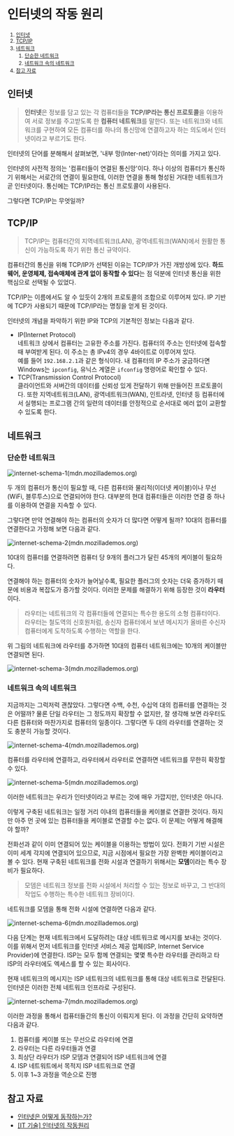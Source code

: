 # 인터넷의 작동 원리

<small>
<div markdown="1">

1. [인터넷](#인터넷)
2. [TCP/IP](#tcpip)
3. [네트워크](#네트워크)
   1. [단순한 네트워크](#단순한-네트워크)
   2. [네트워크 속의 네트워크](#네트워크-속의-네트워크)
4. [참고 자료](#참고-자료)

</div>
</small>

## 인터넷

> **인터넷**은 정보를 담고 있는 각 컴퓨터들을 **TCP/IP라는 통신 프로토콜**을 이용하여 서로 정보를 주고받도록 한 **컴퓨터 네트워크**를 말한다. 또는 네트워크와 네트워크를 구현하여 모든 컴퓨터를 하나의 통신망에 연결하고자 하는 의도에서 인터넷이라고 부르기도 한다.

인터넷의 단어를 분해해서 살펴보면, '내부 망(Inter-net)'이라는 의미를 가지고 있다.

인터넷의 사전적 정의는 '컴퓨터들이 연결된 통신망'이다. 하나 이상의 컴퓨터가 통신하기 위해서는 서로간의 연결이 필요한데, 이러한 연결을 통해 형성된 거대한 네트워크가 곧 인터넷이다. 통신에는 TCP/IP라는 통신 프로토콜이 사용된다.

그렇다면 TCP/IP는 무엇일까?

## TCP/IP

> TCP/IP는 컴퓨터간의 지역네트워크(LAN), 광역네트워크(WAN)에서 원활한 통신이 가능하도록 하기 위한 통신 규약이다.

컴퓨터간의 통신을 위해 TCP/IP가 선택된 이유는 TCP/IP가 가진 개방성에 있다. **하드웨어, 운영체제, 접속매체에 관계 없이 동작할 수 있다**는 점 덕분에 인터넷 통신을 위한 핵심으로 선택될 수 있었다.

TCP/IP는 이름에서도 알 수 있듯이 2개의 프로토콜의 조합으로 이루어져 있다. IP 기반에 TCP가 사용되기 때문에 TCP/IP라는 명칭을 얻게 된 것이다.

인터넷의 개념을 파악하기 위한 IP와 TCP의 기본적인 정보는 다음과 같다.

- IP(Internet Protocol)  
  네트워크 상에서 컴퓨터는 고유한 주소를 가진다. 컴퓨터의 주소는 인터넷에 접속할 때 부여받게 된다. 이 주소는 총 IPv4의 경우 4바이트로 이루어져 있다.  
  예를 들어 `192.168.2.1`과 같은 형식이다. 내 컴퓨터의 IP 주소가 궁금하다면 Windows는 `ipconfig`, 유닉스 계열은 `ifconfig` 명령어로 확인할 수 있다.
- TCP(Transmission Control Protocol)  
  클라이언트와 서버간의 데이터를 신뢰성 있게 전달하기 위해 만들어진 프로토콜이다. 또한 지역네트워크(LAN), 광역네트워크(WAN), 인트라넷, 인터넷 등 컴퓨터에서 실행되는 프로그램 간의 일련의 데이터를 안정적으로 순서대로 에러 없이 교환할 수 있도록 한다.

## 네트워크

### 단순한 네트워크

![internet-schema-1(mdn.mozillademos.org)](https://mdn.mozillademos.org/files/8441/internet-schema-1.png)

두 개의 컴퓨터가 통신이 필요할 때, 다른 컴퓨터와 물리적(이더넷 케이블)이나 무선(WiFi, 블루투스)으로 연결되어야 한다. 대부분의 현대 컴퓨터들은 이러한 연결 중 하나를 이용하여 연결을 지속할 수 있다.

그렇다면 만약 연결해야 하는 컴퓨터의 숫자가 더 많다면 어떻게 될까? 10대의 컴퓨터를 연결한다고 가정해 보면 다음과 같다.

![internet-schema-2(mdn.mozillademos.org)](https://mdn.mozillademos.org/files/8443/internet-schema-2.png)

10대의 컴퓨터를 연결하려면 컴퓨터 당 9개의 플러그가 달린 45개의 케이블이 필요하다.

연결해야 하는 컴퓨터의 숫자가 늘어날수록, 필요한 플러그의 숫자는 더욱 증가하기 때문에 비용과 복잡도가 증가할 것이다. 이러한 문제를 해결하기 위해 등장한 것이 **라우터**이다.

> 라우터는 네트워크의 각 컴퓨터들에 연결되는 특수한 용도의 소형 컴퓨터이다. 라우터는 철도역의 신호원처럼, 송신자 컴퓨터에서 보낸 메시지가 올바른 수신자 컴퓨터에게 도착하도록 수행하는 역할을 한다.

위 그림의 네트워크에 라우터를 추가하면 10대의 컴퓨터 네트워크에는 10개의 케이블만 연결되면 된다.

![internet-schema-3(mdn.mozillademos.org)](https://mdn.mozillademos.org/files/8445/internet-schema-3.png)

### 네트워크 속의 네트워크

지금까지는 그럭저럭 괜찮았다. 그렇다면 수백, 수천, 수십억 대의 컴퓨터를 연결하는 것은 어떨까? 물론 단일 라우터는 그 정도까지 확장할 수 없지만, 잘 생각해 보면 라우터도 다른 컴퓨터와 마찬가지로 컴퓨터의 일종이다. 그렇다면 두 대의 라우터를 연결하는 것도 충분히 가능할 것이다.

![internet-schema-4(mdn.mozillademos.org)](https://mdn.mozillademos.org/files/8447/internet-schema-4.png)

컴퓨터를 라우터에 연결하고, 라우터에서 라우터로 연결하면 네트워크를 무한히 확장할 수 있다.

![internet-schema-5(mdn.mozillademos.org)](https://mdn.mozillademos.org/files/8449/internet-schema-5.png)

이러한 네트워크는 우리가 인터넷이라고 부르는 것에 매우 가깝지만, 인터넷은 아니다.

이렇게 구축된 네트워크는 일정 거리 이내의 컴퓨터들을 케이블로 연결한 것이다. 하지만 아주 먼 곳에 있는 컴퓨터들을 케이블로 연결할 수는 없다. 이 문제는 어떻게 해결해야 할까?

전화선과 같이 이미 연결되어 있는 케이블을 이용하는 방법이 있다. 전화기 기반 시설은 이미 세계 각지에 연결되어 있으므로, 지금 시점에서 필요한 가장 완벽한 케이블이라고 볼 수 있다. 현재 구축된 네트워크를 전화 시설과 연결하기 위해서는 **모뎀**이라는 특수 장비가 필요하다.

> 모뎀은 네트워크 정보를 전화 시설에서 처리할 수 있는 정보로 바꾸고, 그 반대의 작업도 수행하는 특수한 네트워크 장비이다.

네트워크를 모뎀을 통해 전화 시설에 연결하면 다음과 같다.

![internet-schema-6(mdn.mozillademos.org)](https://mdn.mozillademos.org/files/8451/internet-schema-6.png)

다음 단계는 현재 네트워크에서 도달하려는 대상 네트워크로 메시지를 보내는 것이다. 이를 위해서 먼저 네트워크를 인터넷 서비스 제공 업체(ISP, Internet Service Provider)에 연결한다. ISP는 모두 함께 연결되는 몇몇 특수한 라우터를 관리하고 타 ISP의 라우터에도 엑세스를 할 수 있는 회사이다.

현재 네트워크의 메시지는 ISP 네트워크의 네트워크를 통해 대상 네트워크로 전달된다. 인터넷은 이러한 전체 네트워크 인프라로 구성된다.

![internet-schema-7(mdn.mozillademos.org)](https://mdn.mozillademos.org/files/8453/internet-schema-7.png)

이러한 과정을 통해서 컴퓨터들간의 통신이 이뤄지게 된다. 이 과정을 간단히 요약하면 다음과 같다.

1. 컴퓨터를 케이블 또는 무선으로 라우터에 연결
2. 라우터는 다른 라우터들과 연결
3. 최상단 라우터가 ISP 모뎀과 연결되어 ISP 네트워크에 연결
4. ISP 네트워트에서 목적지 ISP 네트워크로 연결
5. 이후 1~3 과정을 역순으로 진행

## 참고 자료

- [인터넷은 어떻게 동작하는가?](https://developer.mozilla.org/ko/docs/Learn/Common_questions/How_does_the_Internet_work)
- [[IT 기술] 인터넷의 작동원리](https://development-crow.tistory.com/3)
